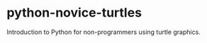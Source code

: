 python-novice-turtles
=====================

Introduction to Python for non-programmers using turtle graphics.

